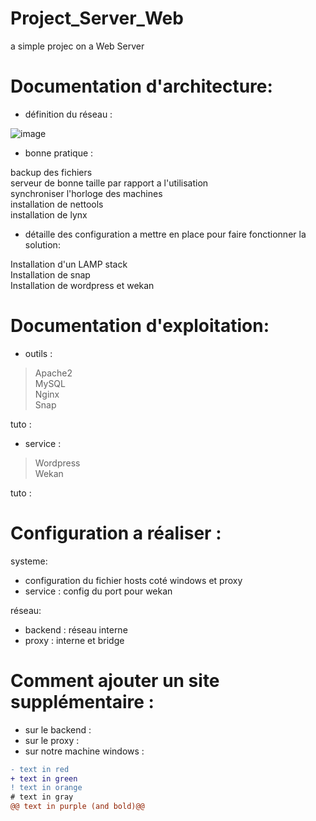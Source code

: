 # Project_Server_Web
a simple projec on a Web Server

# Documentation d'architecture:
- définition du réseau :

![image](https://user-images.githubusercontent.com/72856412/112160798-d2318180-8bea-11eb-935a-bac703b983d6.png)

- bonne pratique :

<p>backup des fichiers <br/>
serveur de bonne taille par rapport a l'utilisation <br/>
synchroniser l'horloge des machines <br/>
installation de nettools <br/>
installation de lynx <br/><p>

- détaille des configuration a mettre en place pour faire fonctionner la solution:

<p>Installation d'un LAMP stack <br/>
Installation de snap <br/>
Installation de wordpress et wekan <br/><p>

# Documentation d'exploitation:
- outils :
> Apache2<br/> MySQL<br/> Nginx<br/> Snap<br/>

tuto :
- service :
> Wordpress<br/> Wekan<br/>

tuto :

# Configuration a réaliser :
systeme:

- configuration du fichier hosts coté windows et proxy
- service : config du port pour wekan <br/>

réseau:
  
- backend : réseau interne
- proxy : interne et bridge



# Comment ajouter un site supplémentaire :
- sur le backend :
- sur le proxy :
- sur notre machine windows :

```diff
- text in red
+ text in green
! text in orange
# text in gray
@@ text in purple (and bold)@@
```


